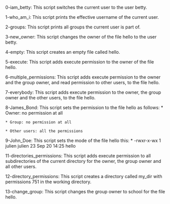 0-iam_betty: This script switches the current user to the user betty.

1-who_am_i: This script prints the effective username of the current user.

2-groups: This script prints all groups the current user is part of.

3-new_owner: This script changes the owner of the file hello to the user betty.

4-empty: This script creates an empty file called hello.

5-execute: This script adds execute permission to the owner of the file hello.

6-multiple_permissions: This script adds execute permission to the owner and the group owner, and read permission to other users, to the file hello.

7-everybody: This script adds execute permission to the owner, the group owner and the other users, to the file hello.

8-James_Bond: This script sets the permission to the file hello as follows:
	* Owner: no permission at all
	
	* Group: no permission at all
	
	* Other users: all the permissions

9-John_Doe: This script sets the mode of the file hello this:
	* -rwxr-x-wx 1 julien julien 23 Sep 20 14:25 hello

11-directories_permissions: This script adds execute permission to all subdirectories of the current directory for the owner, the group owner and all other users.

12-directory_permissions: This script creates a directory called my_dir with permissions 751 in the working directory.

13-change_group: This script changes the group owner to school for the file hello.
